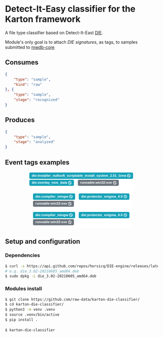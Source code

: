 # Detect-It-Easy classifier for the Karton framework

A file type classifier based on Detect-It-East [DIE](https://github.com/horsicq/Detect-It-Easy). 

Module's only goal is to attach _DIE signatures_, as tags, to samples submitted to [mwdb-core](https://github.com/CERT-Polska/mwdb-core)

## Consumes

```json
{
    "type": "sample",
    "kind": "raw"
}, {
    "type": "sample",
    "stage": "recognized"
}
```

## Produces

```json
{
    "type": "sample",
    "stage": "analyzed"
}
```

## Event tags examples

<p align="center">
    <img src="docs/die_sig_tag_1.png">
    <img src="docs/die_sig_tag_2.png">
    <img src="docs/die_sig_tag_2.png">
</p>

## Setup and configuration

### Dependencies

```bash
$ curl -s https://api.github.com/repos/horsicq/DIE-engine/releases/latest | grep browser_download_url | awk -F"\":" '{print $2}' | tr -d "\"" | grep deb | wget -q --show-progress -i -
# e.g. die_3.02-20210605_amd64.deb
$ sudo dpkg -i die_3.02-20210605_amd64.deb
```

### Modules install

```bash
$ git clone https://github.com/raw-data/karton-die-classifier/
$ cd karton-die-classifier/
$ python3 -m venv .venv
$ source .venv/bin/active
$ pip install .

$ karton-die-classifier
```